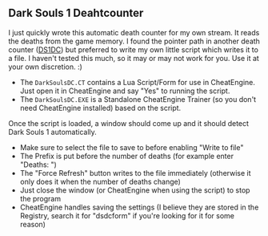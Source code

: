 
## Dark Souls 1 Deahtcounter

I just quickly wrote this automatic death counter for my own stream. It reads the deaths from the game memory.
I found the pointer path in another death counter ([DS1DC](https://github.com/numberkruncher/DS1DC)) but preferred
to write my own little script which writes it to a file.
I haven't tested this much, so it may or may not work for you. Use it at your own discretion. :)

* The `DarkSoulsDC.CT` contains a Lua Script/Form for use in CheatEngine. Just open it in CheatEngine and say "Yes" to running the script.
* The `DarkSoulsDC.EXE` is a Standalone CheatEngine Trainer (so you don't need CheatEngine installed) based on the script.

Once the script is loaded, a window should come up and it should detect Dark Souls 1 automatically.

* Make sure to select the file to save to before enabling "Write to file"
* The Prefix is put before the number of deaths (for example enter "Deaths: ")
* The "Force Refresh" button writes to the file immediately (otherwise it only does it when the number of deaths change)
* Just close the window (or CheatEngine when using the script) to stop the program
* CheatEngine handles saving the settings (I believe they are stored in the Registry, search it for "dsdcform" if you're looking for it for some reason)
